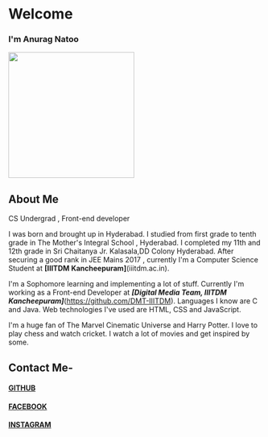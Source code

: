 # Welcome 
### I'm Anurag Natoo 
<img src="https://github.com/anuragnatoo/anuragnatoo.github.io/blob/master/me.jpg?raw=true" width="250" align="middle">


## About Me 
CS Undergrad , Front-end developer

I was born and brought up in Hyderabad.
I studied from first grade to tenth grade in The Mother's Integral School , Hyderabad.
I completed my 11th and 12th grade in Sri Chaitanya Jr. Kalasala,DD Colony Hyderabad.
After securing a good rank in JEE Mains 2017 , currently I'm a Computer Science Student at **[IIITDM Kancheepuram]**(iiitdm.ac.in).

I'm a Sophomore learning and implementing a lot of stuff. Currently I'm working as a 
Front-end Developer at _**[Digital Media Team, IIITDM Kancheepuram]**_(https://github.com/DMT-IIITDM).
Languages I know are C and Java. Web technologies I've used are HTML, CSS and JavaScript.

I'm a huge fan of The Marvel Cinematic Universe and Harry Potter. I love to play chess and watch cricket.
I watch a lot of movies and get inspired by some.


## Contact Me- 
#### [GITHUB](https://github.com/anuragnatoo)
#### [FACEBOOK](https://facebook.com/anurag.natoo)
#### [INSTAGRAM](https://instagram.com/anuragnatoo)

